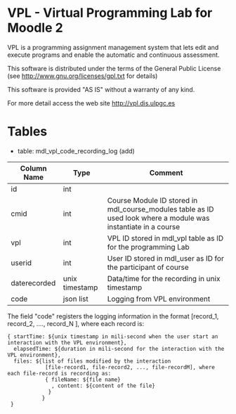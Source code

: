 # VPL - Virtual Programming Lab for Moodle 2

VPL is a programming assignment management system that lets edit and execute programs and enable the automatic and continuous assessment.

This software is distributed under the terms of the General Public License (see http://www.gnu.org/licenses/gpl.txt for details)

This software is provided "AS IS" without a warranty of any kind.

For more detail access the web site http://vpl.dis.ulpgc.es

# Tables

- table: mdl_vpl_code_recording_log (add)

| Column Name | Type | Comment |
|--------------|----------------|---------------------------------------------------------------------------------------------------------------------------------------------------------------------------------------------------------------------------------------------------------------------------------------------------------------------------------------------------------------------------------------------------------------------------------------------------------------------------------------------------------------------------------------------------------------------------|
| id | int |  |
| cmid | int | Course Module ID stored in mdl_course_modules table as ID used look where a module was instantiate in a course  |
| vpl | int | VPL ID stored in mdl_vpl table as ID for the programming Lab |
| userid | int | User ID stored in mdl_user as ID for the participant of course |
| daterecorded | unix timestamp | Data/time for the recording in unix timestamp |
| code | json list | Logging from VPL environment |


The field "code" registers the logging information in the format [record_1, record_2, ...., record_N ], where each record is:

```
{ startTime: ${unix timestamp in mili-second when the user start an interaction with the VPL environment},
  elapsedTime: ${duration in mili-second for the interaction with the VPL environment},
  files: ${list of files modified by the interaction
            [file-record1, file-record2, ..., file-recordM], where each file-record is recording as:
            { fileName: ${file name}
              , content: ${content of the file}
             }
           }
 }
 ```

